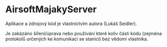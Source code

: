 # AirsoftMajakyServer
Aplikace a zdrojový kód je vlastnictvím autora (Lukáš Seidler). 

Je zakázáno šíření/úprava nebo používání které koliv části kódu (zejména protokolů určených ke komunikaci se stanicí) bez vědomí vlastníka. 
